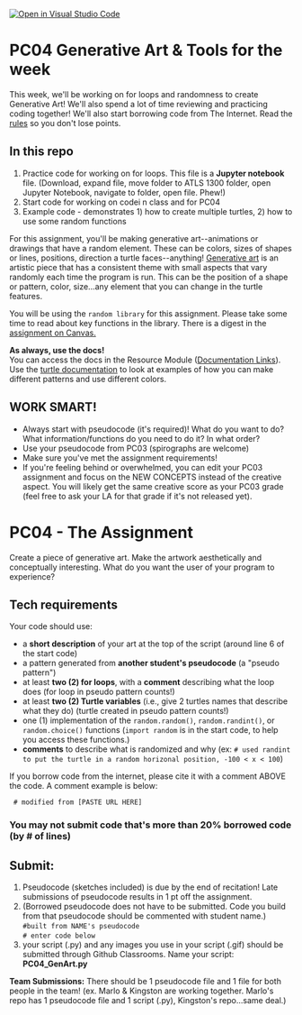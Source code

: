 [![Open in Visual Studio Code](https://classroom.github.com/assets/open-in-vscode-f059dc9a6f8d3a56e377f745f24479a46679e63a5d9fe6f495e02850cd0d8118.svg)](https://classroom.github.com/online_ide?assignment_repo_id=5652236&assignment_repo_type=AssignmentRepo)
# PC04 Generative Art & Tools for the week
This week, we'll be working on for loops and randomness to create Generative Art! We'll also spend a lot of time reviewing and practicing coding together!
We'll also start borrowing code from The Internet. Read the [rules](https://canvas.colorado.edu/courses/75648/pages/rules-on-borrowing-code) so you don't lose points.

## In this repo
1. Practice code for working on for loops. This file is a **Jupyter notebook** file. (Download, expand file, move folder to ATLS 1300 folder, open Jupyter Notebook, navigate to folder, open file. Phew!)
2. Start code for working on codei n class and for PC04
3. Example code - demonstrates 1) how to create multiple turtles, 2) how to use some random functions

For this assignment, you'll be making generative art--animations or drawings that have a random element. These can be colors, sizes of shapes or lines, positions, direction a turtle faces--anything! [Generative art](https://classroom.github.com/a/kHZjV2_U) is an artistic piece that has a consistent theme with small aspects that vary randomly each time the program is run. This can be the position of a shape or pattern, color, size...any element that you can change in the turtle features.

You will be using the `random library` for this assignment. Please take some time to read about key functions in the library. There is a digest in the [assignment on Canvas.](https://canvas.colorado.edu/courses/75648/assignments/1106664) 

**As always, use the docs!**<br>
You can access the docs in the Resource Module ([Documentation Links](https://canvas.colorado.edu/courses/75648/modules/items/3014169)).<br>
Use the [turtle documentation](https://docs.python.org/3/library/turtle.html) to look at examples of how you can make different patterns and use different colors.

## WORK SMART! ##
- Always start with pseudocode (it's required)! What do you want to do? What information/functions do you need to do it? In what order?
- Use your pseudocode from PC03 (spirographs are welcome)
- Make sure you've met the assignment requirements!
- If you're feeling behind or overwhelmed, you can edit your PC03 assignment and focus on the NEW CONCEPTS instead of the creative aspect. You will likely get the same creative score as your PC03 grade (feel free to ask your LA for that grade if it's not released yet).


# PC04 - The Assignment

Create a piece of generative art. Make the artwork aesthetically and conceptually interesting. What do you want the user of your program to experience?

## Tech requirements

Your code should use:
- a **short description** of your art at the top of the script (around line 6 of the start code)
- a pattern generated from **another student's pseudocode** (a "pseudo pattern")
- at least **two (2) for loops**, with a **comment** describing what the loop does (for loop in pseudo pattern counts!)
- at least **two (2) Turtle variables** (i.e., give 2 turtles names that describe what they do) (turtle created in pseudo pattern counts!)
- one (1) implementation of the `random.random()`, `random.randint()`, or `random.choice()` functions 
    (`import random` is in the start code, to help you access these functions.)
- **comments** to describe what is randomized and why (ex: `# used randint to put the turtle in a random horizonal position, -100 < x < 100`)

If you borrow code from the internet, please cite it with a comment ABOVE the code. A comment example is below:

` # modified from [PASTE URL HERE]`

### You may not submit code that's more than 20% borrowed code (by # of lines)

## Submit:
1. Pseudocode (sketches included) is due by the end of recitation! Late submissions of pseudocode results in 1 pt off the assignment.
2. (Borrowed pseudocode does not have to be submitted. Code you build from that pseudocode should be commented with student name.)<br>
`#built from NAME's pseudocode`<br>
`# enter code below`
3. your script (.py) and any images you use in your script (.gif) should be submitted through Github Classrooms.
    Name your script: **PC04_GenArt.py**

**Team Submissions:** There should be 1 pseudocode file and 1 file for both people in the team! (ex. Marlo & Kingston are working together. Marlo's repo has 1 pseudocode file and 1 script (.py), Kingston's repo...same deal.)
